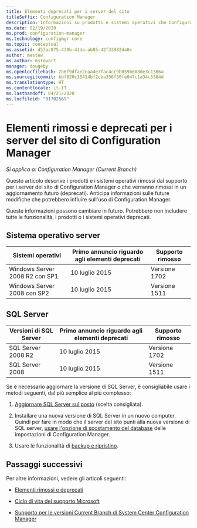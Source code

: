 ```yaml
---
title: Elementi deprecati per i server del sito
titleSuffix: Configuration Manager
description: Informazioni su prodotti e sistemi operativi che Configuration Manager non supporta più per i server del sito.
ms.date: 02/19/2020
ms.prod: configuration-manager
ms.technology: configmgr-core
ms.topic: conceptual
ms.assetid: d53ac075-438b-41da-ab85-42f33982da0c
author: mestew
ms.author: mstewart
manager: dougeby
ms.openlocfilehash: 2b6f9dfae2eaa4e7fac4cc9b059b608de3c1386a
ms.sourcegitcommit: bbf820c35414bf2cba356f30fe047c1a34c5384d
ms.translationtype: HT
ms.contentlocale: it-IT
ms.lasthandoff: 04/21/2020
ms.locfileid: "81702569"
---
```

# <a name="removed-and-deprecated-for-configuration-manager-site-servers"></a>Elementi rimossi e deprecati per i server del sito di Configuration Manager

*Si applica a: Configuration Manager (Current Branch)*

Questo articolo descrive i prodotti e i sistemi operativi rimossi dal supporto per i server del sito di Configuration Manager o che verranno rimossi in un aggiornamento futuro (deprecati). Anticipa informazioni sulle future modifiche che potrebbero influire sull'uso di Configuration Manager.  

Queste informazioni possono cambiare in futuro. Potrebbero non includere tutte le funzionalità, i prodotti o i sistemi operativi deprecati.  

## <a name="server-os"></a>Sistema operativo server  

|Sistemi operativi|Primo annuncio riguardo agli elementi deprecati|Supporto rimosso|
|-|-|-|
|Windows Server 2008 R2 con SP1|10 luglio 2015| Versione 1702|
|Windows Server 2008 con SP2|10 luglio 2015|Versione 1511|

## <a name="sql-server"></a>SQL Server

|Versioni di SQL Server|Primo annuncio riguardo agli elementi deprecati|Supporto rimosso|
|-|-|-|
|SQL Server 2008 R2|10 luglio 2015|Versione 1702|
|SQL Server 2008|10 luglio 2015|Versione 1511|

Se è necessario aggiornare la versione di SQL Server, è consigliabile usare i metodi seguenti, dal più semplice al più complesso:

1. [Aggiornare SQL Server sul posto](../../../servers/manage/upgrade-on-premises-infrastructure.md#BKMK_SupConfigUpgradeDBSrv) (scelta consigliata).  

2. Installare una nuova versione di SQL Server in un nuovo computer. Quindi per fare in modo che il server del sito punti alla nuova versione di SQL server, [usare l'opzione di spostamento del database](../../../servers/manage/modify-your-infrastructure.md#bkmk_dbconfig) delle impostazioni di Configuration Manager.  

3. Usare le funzionalità di [backup e ripristino](../../../servers/manage/backup-and-recovery.md).  

## <a name="next-steps"></a>Passaggi successivi

Per altre informazioni, vedere gli articoli seguenti:

- [Elementi rimossi e deprecati](removed-and-deprecated.md)  

- [Ciclo di vita del supporto Microsoft](https://support.microsoft.com/lifecycle)  

- [Supporto per le versioni Current Branch di System Center Configuration Manager](../../../servers/manage/current-branch-versions-supported.md)  
